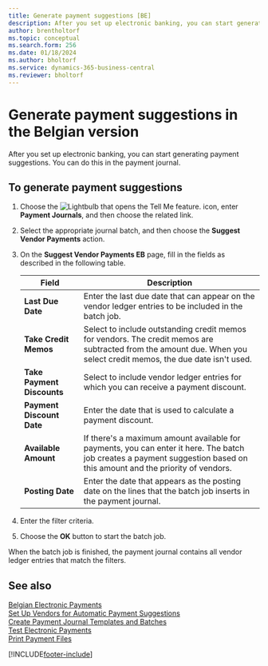 ```yaml
---
title: Generate payment suggestions [BE]
description: After you set up electronic banking, you can start generating payment suggestions. You can do this in the payment journal.
author: brentholtorf
ms.topic: conceptual
ms.search.form: 256
ms.date: 01/18/2024
ms.author: bholtorf
ms.service: dynamics-365-business-central
ms.reviewer: bholtorf
---
```


# Generate payment suggestions in the Belgian version

After you set up electronic banking, you can start generating payment suggestions. You can do this in the payment journal.  

## To generate payment suggestions  

1.  Choose the ![Lightbulb that opens the Tell Me feature.](../../media/ui-search/search_small.png "Tell me what you want to do") icon, enter **Payment Journals**, and then choose the related link.  
2.  Select the appropriate journal batch, and then choose the **Suggest Vendor Payments** action.  
3.  On the **Suggest Vendor Payments EB** page, fill in the fields as described in the following table.  

    |Field|Description|  
    |---------------------------------|---------------------------------------|  
    |**Last Due Date**|Enter the last due date that can appear on the vendor ledger entries to be included in the batch job.|  
    |**Take Credit Memos**|Select to include outstanding credit memos for vendors. The credit memos are subtracted from the amount due. When you select credit memos, the due date isn't used.|  
    |**Take Payment Discounts**|Select to include vendor ledger entries for which you can receive a payment discount.|  
    |**Payment Discount Date**|Enter the date that is used to calculate a payment discount.|  
    |**Available Amount**|If there's a maximum amount available for payments, you can enter it here. The batch job creates a payment suggestion based on this amount and the priority of vendors.|  
    |**Posting Date**|Enter the date that appears as the posting date on the lines that the batch job inserts in the payment journal.|  

4.  Enter the filter criteria.  
5.  Choose the **OK** button to start the batch job.  

When the batch job is finished, the payment journal contains all vendor ledger entries that match the filters.  

## See also  
 [Belgian Electronic Payments](belgian-electronic-payments.md)   
 [Set Up Vendors for Automatic Payment Suggestions](how-to-set-up-vendors-for-automatic-payment-suggestions.md)   
 [Create Payment Journal Templates and Batches](how-to-create-payment-journal-templates-and-batches.md)   
 [Test Electronic Payments](how-to-test-electronic-payments.md)   
 [Print Payment Files](how-to-print-payment-files.md)


[!INCLUDE[footer-include](../../includes/footer-banner.md)]